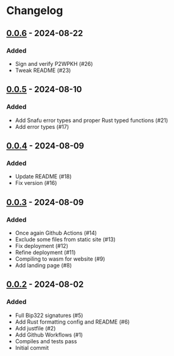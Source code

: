 Changelog
=========

[0.0.6](https://github.com/raphjaph/bip322/releases/tag/0.0.6) - 2024-08-22
---------------------------------------------------------------------------

### Added

- Sign and verify P2WPKH (#26)
- Tweak README (#23)

[0.0.5](https://github.com/raphjaph/bip322/releases/tag/0.0.5) - 2024-08-10
---------------------------------------------------------------------------

### Added
- Add Snafu error types and proper Rust typed functions (#21)
- Add error types (#17)

[0.0.4](https://github.com/raphjaph/bip322/releases/tag/0.0.4) - 2024-08-09
---------------------------------------------------------------------------

### Added
- Update README (#18)
- Fix version (#16)

[0.0.3](https://github.com/raphjaph/bip322/releases/tag/0.0.3) - 2024-08-09
---------------------------------------------------------------------------

### Added
- Once again Github Actions (#14)
- Exclude some files from static site (#13)
- Fix deployment (#12)
- Refine deployment (#11)
- Compiling to wasm for website (#9)
- Add landing page (#8)

[0.0.2](https://github.com/raphjaph/bip322/releases/tag/0.0.2) - 2024-08-02
---------------------------------------------------------------------------

### Added
- Full Bip322 signatures (#5)
- Add Rust formatting config and README (#6)
- Add justfile (#2)
- Add Github Workflows (#1)
- Compiles and tests pass
- Initial commit
